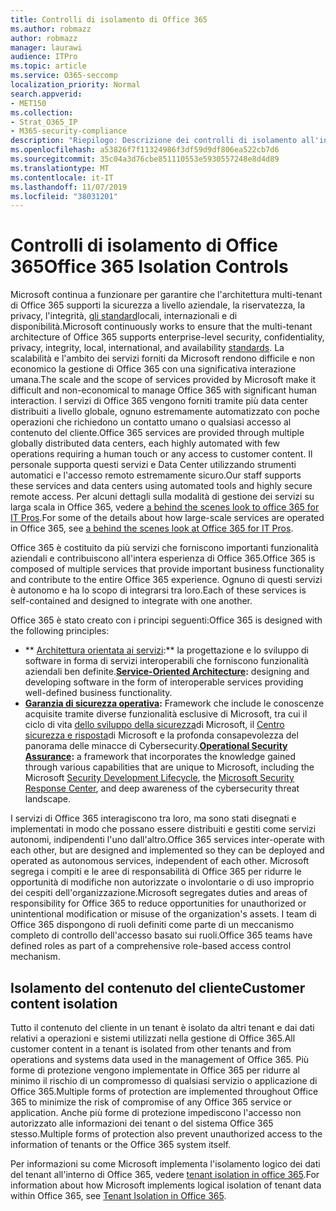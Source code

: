 ```yaml
---
title: Controlli di isolamento di Office 365
ms.author: robmazz
author: robmazz
manager: laurawi
audience: ITPro
ms.topic: article
ms.service: O365-seccomp
localization_priority: Normal
search.appverid:
- MET150
ms.collection:
- Strat_O365_IP
- M365-security-compliance
description: "Riepilogo: Descrizione dei controlli di isolamento all'interno di Office 365."
ms.openlocfilehash: a53826f7f11324986f3df59d9df806ea522cb7d6
ms.sourcegitcommit: 35c04a3d76cbe851110553e5930557248e8d4d89
ms.translationtype: MT
ms.contentlocale: it-IT
ms.lasthandoff: 11/07/2019
ms.locfileid: "38031201"
---
```

# <a name="office-365-isolation-controls"></a><span data-ttu-id="9e3b4-103">Controlli di isolamento di Office 365</span><span class="sxs-lookup"><span data-stu-id="9e3b4-103">Office 365 Isolation Controls</span></span> 

<span data-ttu-id="9e3b4-104">Microsoft continua a funzionare per garantire che l'architettura multi-tenant di Office 365 supporti la sicurezza a livello aziendale, la riservatezza, la privacy, l'integrità, [gli standard](https://www.microsoft.com/TrustCenter/Compliance?service=Office#Icons)locali, internazionali e di disponibilità.</span><span class="sxs-lookup"><span data-stu-id="9e3b4-104">Microsoft continuously works to ensure that the multi-tenant architecture of Office 365 supports enterprise-level security, confidentiality, privacy, integrity, local, international, and availability [standards](https://www.microsoft.com/TrustCenter/Compliance?service=Office#Icons).</span></span> <span data-ttu-id="9e3b4-105">La scalabilità e l'ambito dei servizi forniti da Microsoft rendono difficile e non economico la gestione di Office 365 con una significativa interazione umana.</span><span class="sxs-lookup"><span data-stu-id="9e3b4-105">The scale and the scope of services provided by Microsoft make it difficult and non-economical to manage Office 365 with significant human interaction.</span></span> <span data-ttu-id="9e3b4-106">I servizi di Office 365 vengono forniti tramite più data center distribuiti a livello globale, ognuno estremamente automatizzato con poche operazioni che richiedono un contatto umano o qualsiasi accesso al contenuto del cliente.</span><span class="sxs-lookup"><span data-stu-id="9e3b4-106">Office 365 services are provided through multiple globally distributed data centers, each highly automated with few operations requiring a human touch or any access to customer content.</span></span> <span data-ttu-id="9e3b4-107">Il personale supporta questi servizi e Data Center utilizzando strumenti automatici e l'accesso remoto estremamente sicuro.</span><span class="sxs-lookup"><span data-stu-id="9e3b4-107">Our staff supports these services and data centers using automated tools and highly secure remote access.</span></span> <span data-ttu-id="9e3b4-108">Per alcuni dettagli sulla modalità di gestione dei servizi su larga scala in Office 365, vedere [a behind the scenes look to office 365 for IT Pros](https://channel9.msdn.com/Events/SharePoint-Conference/2014/SPC202).</span><span class="sxs-lookup"><span data-stu-id="9e3b4-108">For some of the details about how large-scale services are operated in Office 365, see [a behind the scenes look at Office 365 for IT Pros](https://channel9.msdn.com/Events/SharePoint-Conference/2014/SPC202).</span></span>

<span data-ttu-id="9e3b4-109">Office 365 è costituito da più servizi che forniscono importanti funzionalità aziendali e contribuiscono all'intera esperienza di Office 365.</span><span class="sxs-lookup"><span data-stu-id="9e3b4-109">Office 365 is composed of multiple services that provide important business functionality and contribute to the entire Office 365 experience.</span></span> <span data-ttu-id="9e3b4-110">Ognuno di questi servizi è autonomo e ha lo scopo di integrarsi tra loro.</span><span class="sxs-lookup"><span data-stu-id="9e3b4-110">Each of these services is self-contained and designed to integrate with one another.</span></span>

<span data-ttu-id="9e3b4-111">Office 365 è stato creato con i principi seguenti:</span><span class="sxs-lookup"><span data-stu-id="9e3b4-111">Office 365 is designed with the following principles:</span></span>

 - <span data-ttu-id="9e3b4-112">\*\* [Architettura orientata ai servizi](https://msdn.microsoft.com/library/aa480021.aspx):\*\* la progettazione e lo sviluppo di software in forma di servizi interoperabili che forniscono funzionalità aziendali ben definite.</span><span class="sxs-lookup"><span data-stu-id="9e3b4-112">**[Service-Oriented Architecture](https://msdn.microsoft.com/library/aa480021.aspx):** designing and developing software in the form of interoperable services providing well-defined business functionality.</span></span>
 - <span data-ttu-id="9e3b4-113">**[Garanzia di sicurezza operativa](https://www.microsoft.com/download/details.aspx?id=40872):** Framework che include le conoscenze acquisite tramite diverse funzionalità esclusive di Microsoft, tra cui il ciclo di vita [dello sviluppo della sicurezza](https://www.microsoft.com/sdl/default.aspx)di Microsoft, il [Centro sicurezza e risposta](https://technet.microsoft.com/library/dn440717.aspx)di Microsoft e la profonda consapevolezza del panorama delle minacce di Cybersecurity.</span><span class="sxs-lookup"><span data-stu-id="9e3b4-113">**[Operational Security Assurance](https://www.microsoft.com/download/details.aspx?id=40872):** a framework that incorporates the knowledge gained through various capabilities that are unique to Microsoft, including the Microsoft [Security Development Lifecycle](https://www.microsoft.com/sdl/default.aspx), the [Microsoft Security Response Center](https://technet.microsoft.com/library/dn440717.aspx), and deep awareness of the cybersecurity threat landscape.</span></span>

<span data-ttu-id="9e3b4-114">I servizi di Office 365 interagiscono tra loro, ma sono stati disegnati e implementati in modo che possano essere distribuiti e gestiti come servizi autonomi, indipendenti l'uno dall'altro.</span><span class="sxs-lookup"><span data-stu-id="9e3b4-114">Office 365 services inter-operate with each other, but are designed and implemented so they can be deployed and operated as autonomous services, independent of each other.</span></span> <span data-ttu-id="9e3b4-115">Microsoft segrega i compiti e le aree di responsabilità di Office 365 per ridurre le opportunità di modifiche non autorizzate o involontarie o di uso improprio dei cespiti dell'organizzazione.</span><span class="sxs-lookup"><span data-stu-id="9e3b4-115">Microsoft segregates duties and areas of responsibility for Office 365 to reduce opportunities for unauthorized or unintentional modification or misuse of the organization's assets.</span></span> <span data-ttu-id="9e3b4-116">I team di Office 365 dispongono di ruoli definiti come parte di un meccanismo completo di controllo dell'accesso basato sui ruoli.</span><span class="sxs-lookup"><span data-stu-id="9e3b4-116">Office 365 teams have defined roles as part of a comprehensive role-based access control mechanism.</span></span>

## <a name="customer-content-isolation"></a><span data-ttu-id="9e3b4-117">Isolamento del contenuto del cliente</span><span class="sxs-lookup"><span data-stu-id="9e3b4-117">Customer content isolation</span></span>

<span data-ttu-id="9e3b4-118">Tutto il contenuto del cliente in un tenant è isolato da altri tenant e dai dati relativi a operazioni e sistemi utilizzati nella gestione di Office 365.</span><span class="sxs-lookup"><span data-stu-id="9e3b4-118">All customer content in a tenant is isolated from other tenants and from operations and systems data used in the management of Office 365.</span></span> <span data-ttu-id="9e3b4-119">Più forme di protezione vengono implementate in Office 365 per ridurre al minimo il rischio di un compromesso di qualsiasi servizio o applicazione di Office 365.</span><span class="sxs-lookup"><span data-stu-id="9e3b4-119">Multiple forms of protection are implemented throughout Office 365 to minimize the risk of compromise of any Office 365 service or application.</span></span> <span data-ttu-id="9e3b4-120">Anche più forme di protezione impediscono l'accesso non autorizzato alle informazioni dei tenant o del sistema Office 365 stesso.</span><span class="sxs-lookup"><span data-stu-id="9e3b4-120">Multiple forms of protection also prevent unauthorized access to the information of tenants or the Office 365 system itself.</span></span>

<span data-ttu-id="9e3b4-121">Per informazioni su come Microsoft implementa l'isolamento logico dei dati del tenant all'interno di Office 365, vedere [tenant isolation in office 365](office-365-tenant-isolation-overview.md).</span><span class="sxs-lookup"><span data-stu-id="9e3b4-121">For information about how Microsoft implements logical isolation of tenant data within Office 365, see [Tenant Isolation in Office 365](office-365-tenant-isolation-overview.md).</span></span>
